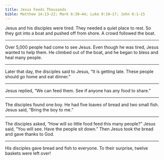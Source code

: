 ```yaml
---
title: Jesus Feeds Thousands
bible: Matthew 14:13–22; Mark 6:30–44; Luke 9:10–17; John 6:1–15
---
```


Jesus and his disciples were tired.
They needed a quiet place to rest.
So they got into a boat and pushed off
from shore. A crowd followed the boat.

---

Over 5,000 people had come to see Jesus.
Even though he was tired,
Jesus wanted to help them. He
climbed out of the boat, and he
began to bless and heal many people.

---

Later that day, the disciples said to Jesus,
“It is getting late. These people should
go home and eat dinner.”

---

Jesus replied, “We can feed them.
See if anyone has any food to share.”

---

The disciples found one boy. He had
five loaves of bread and two small fish.
Jesus said, “Bring the boy to me.”

---

The disciples asked, “How will so little
food feed this many people?”
Jesus said, “You will see. Have the
people sit down.” Then Jesus took
the bread and gave thanks to God.

---

His disciples gave bread and fish
to everyone. To their surprise,
twelve baskets were left over!


